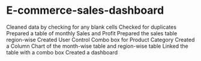 # E-commerce-sales-dashboard
Cleaned data by checking for any blank cells
Checked for duplicates
Prepared a table of monthly Sales and Profit
Prepared the sales table region-wise
Created User Control Combo box for Product Category
Created a Column Chart of the month-wise table and region-wise table
Linked the table with a combo box
Created a dashboard
 
